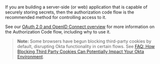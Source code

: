 If you are building a server-side (or web) application that is capable of securely storing secrets, then the authorization code flow is the recommended method for controlling access to it.

See our [OAuth 2.0 and OpenID Connect overview](/docs/concepts/oauth-openid/#authorization-code-flow) for more information on the Authorization Code flow, including why to use it.

> **Note:** Some browsers have begun blocking third-party cookies by default, disrupting Okta functionality in certain flows. See [FAQ: How Blocking Third Party Cookies Can Potentially Impact Your Okta Environment](https://support.okta.com/help/s/article/FAQ-How-Blocking-Third-Party-Cookies-Can-Potentially-Impact-Your-Okta-Environment).
